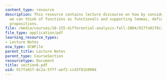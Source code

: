 ```yaml
---
content_type: resource
description: This resource contains lecture discourse on how by considering dual spaces,
  we can think of functions as functionals and supporting lemmas, definitions and
  propositions.
file: /media/courses/18-155-differential-analysis-fall-2004/917fa91f8c2a5fffaef2ccd3f81b9904_section6.pdf
file_type: application/pdf
learning_resource_types:
- Lecture Notes
ocw_type: OCWFile
parent_title: Lecture Notes
parent_type: CourseSection
resourcetype: Document
title: section6.pdf
uid: 917fa91f-8c2a-5fff-aef2-ccd3f81b9904
---
```

